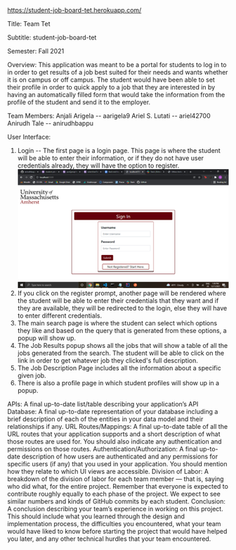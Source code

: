 https://student-job-board-tet.herokuapp.com/


Title: 
Team Tet

Subtitle: 
student-job-board-tet

Semester: 
Fall 2021

Overview: 
This application was meant to be a portal for students to log in to in order to get results of a job best suited for their needs and wants whether it is on campus or off campus. The student would have been able to set their profile in order to quick apply to a job that they are interested in by having an automatically filled form that would take the information from the profile of the student and send it to the employer.

Team Members: 
Anjali Arigela -- aarigela9 
Ariel S. Lutati  -- ariel42700
Anirudh Tale -- anirudhbappu

User Interface: 
1. Login -- The first page is a login page. This page is where the student will be able to enter their information, or if they do not have user credentials already, they will have the option to register.
![Page](login.png) 
2. If you click on the register prompt, another page will be rendered where the student will be able to enter their credentials that they want and if they are available, they will be redirected to the login, else they will have to enter different credentials.
3. The main search page is where the student can select which options they like and based on the query that is generated from these options, a popup will show up.
4. The Job Results popup shows all the jobs that will show a table of all the jobs generated from the search. The student will be able to click on the link in order to get whatever job they clicked's full description.
5. The Job Description Page includes all the information about a specific given job.
6. There is also a profile page in which student profiles will show up in a popup.


APIs: A final up-to-date list/table describing your application’s API
Database: A final up-to-date representation of your database including a brief description of each of the entities in your data model and their relationships if any.
URL Routes/Mappings: A final up-to-date table of all the URL routes that your application supports and a short description of what those routes are used for. You should also indicate any authentication and permissions on those routes.
Authentication/Authorization: A final up-to-date description of how users are authenticated and any permissions for specific users (if any) that you used in your application. You should mention how they relate to which UI views are accessible.
Division of Labor: A breakdown of the division of labor for each team member — that is, saying who did what, for the entire project. Remember that everyone is expected to contribute roughly equally to each phase of the project. We expect to see similar numbers and kinds of GitHub commits by each student.
Conclusion: A conclusion describing your team’s experience in working on this project. This should include what you learned through the design and implementation process, the difficulties you encountered, what your team would have liked to know before starting the project that would have helped you later, and any other technical hurdles that your team encountered.